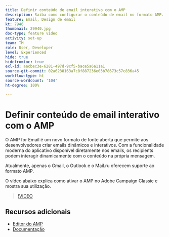 ```yaml
---
title: Definir conteúdo de email interativo com o AMP
description: Saiba como configurar o conteúdo de email no formato AMP.
feature: Email, Design de email
kt: 7946
thumbnail: 29940.jpg
doc-type: feature video
activity: set-up
team: TM
role: User, Developer
level: Experienced
hide: true
hidefromtoc: true
exl-id: aacbec3e-6281-497d-9cf5-bace5a6a11a1
source-git-commit: 02a6238163a7c8f887236e03b78673c57c836a45
workflow-type: ht
source-wordcount: '104'
ht-degree: 100%

---
```


# Definir conteúdo de email interativo com o AMP

O AMP for Email é um novo formato de fonte aberta que permite aos desenvolvedores criar emails dinâmicos e interativos. Com a funcionalidade moderna do aplicativo disponível diretamente nos emails, os recipients podem interagir dinamicamente com o conteúdo na própria mensagem.

Atualmente, apenas o Gmail, o Outlook e o Mail.ru oferecem suporte ao formato AMP.

O vídeo abaixo explica como ativar o AMP no Adobe Campaign Classic e mostra sua utilização.

>[!VIDEO](https://video.tv.adobe.com/v/29940?quality=12&learn=on)

## Recursos adicionais

* [Editor do AMP](https://playground.amp.dev/)
* [Documentação](https://experienceleague.adobe.com/docs/campaign-classic/using/sending-messages/sending-emails/defining-interactive-content.html?lang=pt-BR#about-amp-for-email)
